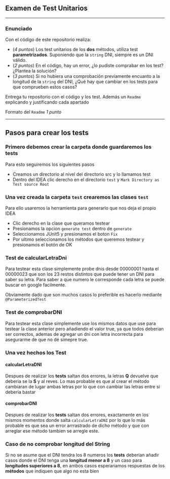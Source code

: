 ## Examen de Test Unitarios

---

### Enunciado

Con el código de este repositorio realiza:

- (*4 puntos*) Los test unitarios de los **dos** métodos, utiliza test **parametrizados**. Suponiendo que la `string` DNI, siempre es un DNI válido.
- (*2 puntos*) En el código, hay un error, ¿lo pudiste comprabar en los test? ¿Plantea la solución?
- (*3 puntos*) Si no hubiera una comprobación previamente encuanto a la longitud de la `string` del DNI, ¿Qué hay que cambiar en los tests para que comprueben estos casos?

Entrega tu repositorio con el código y los test. Además un `Readme` explicando y justificando cada apartado

Formato del `Readme` *1 punto*

---

## Pasos para crear los tests
### Primero debemos crear la carpeta donde guardaremos los tests
Para esto seguiremos los siguientes pasos
* Creamos un directorio al nivel del directorio src y lo llamamos test
* Dentro del IDEA clic derecho en el directorio `test` y `Mark Directory as Test source Root`

### Una vez creada la carpeta `test` crearemos las clases `test`
Para ello usaremos la herramienta para generarlo que nos deja el propio IDEA
* Clic derecho en la clase que queramos testear
* Presionamos la opcion `generate test` dentro de `generate`
* Seleccionamos JUnit5 y presionamos el boton `Fix`
* Por ultimo seleccionamos los métodos que queremos testear y presionamos el botón de OK

### Test de calcularLetraDni
Para testear esta clase simplemente probe dnis desde 00000001 hasta el 00000023 que son los 23 restos distintos que puede tener un DNI para saber su letra.
Para saber a que numero le corresponde cada letra se puede buscar en google facilmente.

Obviamente dado que son muchos casos lo preferible es hacerlo mediante `@ParameterizedTest` 

### Test de comprobarDNI
Para testear esta clase simplemente use los mismos datos que use para testear la clase anterior pero añadiendo el valor true, ya que todos deberian ser correctos, 
ademas de agregar un dni con letra incorrecta para asegurarme de que no dé simepre true.

### Una vez hechos los Test
#### calcularLetraDNI
Despues de realizar los **tests** saltan dos errores, la letras **Q** devuelve que deberia se la **S**
y al reves. Lo mas probable es que al crear el método cambiaran de lugar ambas letras por lo que con cambiar las letras entre si deberia bastar

#### comprobarDNI
Despues de realizar los **tests** saltan dos errores, exactamente en los mismos momentos donde salta `calcularLetraDNI` por lo que lo más probable es que sea un error arrrastrado de dicho método y que con arreglar ese método tambien se arregle este.

### Caso de no comprobar longitud del String
Si no se asume que el DNI tendra los 8 numeros los **tests** deberian añadir casos donde el DNI tenga una **longitud menor a 8** y un caso para **longitudes superiores a 8**, en ambos casos esperariamos respuestas de los **métodos** que indiquen que algo no esta bien  